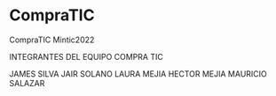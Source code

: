 # CompraTIC
CompraTIC  Mintic2022


INTEGRANTES DEL EQUIPO COMPRA TIC

JAMES SILVA
JAIR SOLANO
LAURA MEJIA
HECTOR MEJIA
MAURICIO SALAZAR

